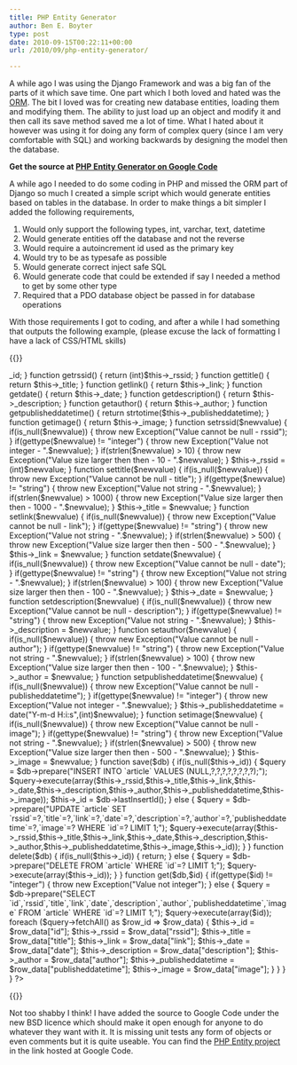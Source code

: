 ```yaml
---
title: PHP Entity Generator
author: Ben E. Boyter
type: post
date: 2010-09-15T00:22:11+00:00
url: /2010/09/php-entity-generator/

---
```

A while ago I was using the Django Framework and was a big fan of the parts of it which save time. One part which I both loved and hated was the [ORM][1]. The bit I loved was for creating new database entities, loading them and modifying them. The ability to just load up an object and modify it and then call its save method saved me a lot of time. What I hated about it however was using it for doing any form of complex query (since I am very comfortable with SQL) and working backwards by designing the model then the database.

**Get the source at [PHP Entity Generator on Google Code][2]**

A while ago I needed to do some coding in PHP and missed the ORM part of Django so much I created a simple script which would generate entities based on tables in the database. In order to make things a bit simpler I added the following requirements,

  1. Would only support the following types, int, varchar, text, datetime
  2. Would generate entities off the database and not the reverse
  3. Would require a autoincrement id used as the primary key
  4. Would try to be as typesafe as possible
  5. Would generate correct inject safe SQL
  6. Would generate code that could be extended if say I needed a method to get by some other type
  7. Required that a PDO database object be passed in for database operations

With those requirements I got to coding, and after a while I had something that outputs the following example, (please excuse the lack of formatting I have a lack of CSS/HTML skills)

{{<highlight php>}}
<?php
//////////////////////////////////////////////////////////////
// This class generated by a tool on 2010-09-15 at 08:58:58 //
//////////////////////////////////////////////////////////////
class article {
private $_id = null;
private $_rssid = null;
private $_title = null;
private $_link = null;
private $_date = null;
private $_description = null;
private $_author = null;
private $_publisheddatetime = null;
private $_image = null;

function getid() {
return $this->_id;
}
function getrssid() {
return (int)$this->_rssid;
}
function gettitle() {
return $this->_title;
}
function getlink() {
return $this->_link;
}
function getdate() {
return $this->_date;
}
function getdescription() {
return $this->_description;
}
function getauthor() {
return $this->_author;
}
function getpublisheddatetime() {
return strtotime($this->_publisheddatetime);
}
function getimage() {
return $this->_image;
}
function setrssid($newvalue) {
if(is_null($newvalue)) {
throw new Exception("Value cannot be null - rssid");
}
if(gettype($newvalue) != "integer") {
throw new Exception("Value not integer - ".$newvalue);
}
if(strlen($newvalue) > 10) {
throw new Exception("Value size larger then then - 10 - ".$newvalue);
}
$this->_rssid = (int)$newvalue;
}
function settitle($newvalue) {
if(is_null($newvalue)) {
throw new Exception("Value cannot be null - title");
}
if(gettype($newvalue) != "string") {
throw new Exception("Value not string - ".$newvalue);
}
if(strlen($newvalue) > 1000) {
throw new Exception("Value size larger then then - 1000 - ".$newvalue);
}
$this->_title = $newvalue;
}
function setlink($newvalue) {
if(is_null($newvalue)) {
throw new Exception("Value cannot be null - link");
}
if(gettype($newvalue) != "string") {
throw new Exception("Value not string - ".$newvalue);
}
if(strlen($newvalue) > 500) {
throw new Exception("Value size larger then then - 500 - ".$newvalue);
}
$this->_link = $newvalue;
}
function setdate($newvalue) {
if(is_null($newvalue)) {
throw new Exception("Value cannot be null - date");
}
if(gettype($newvalue) != "string") {
throw new Exception("Value not string - ".$newvalue);
}
if(strlen($newvalue) > 100) {
throw new Exception("Value size larger then then - 100 - ".$newvalue);
}
$this->_date = $newvalue;
}
function setdescription($newvalue) {
if(is_null($newvalue)) {
throw new Exception("Value cannot be null - description");
}
if(gettype($newvalue) != "string") {
throw new Exception("Value not string - ".$newvalue);
}
$this->_description = $newvalue;
}
function setauthor($newvalue) {
if(is_null($newvalue)) {
throw new Exception("Value cannot be null - author");
}
if(gettype($newvalue) != "string") {
throw new Exception("Value not string - ".$newvalue);
}
if(strlen($newvalue) > 100) {
throw new Exception("Value size larger then then - 100 - ".$newvalue);
}
$this->_author = $newvalue;
}
function setpublisheddatetime($newvalue) {
if(is_null($newvalue)) {
throw new Exception("Value cannot be null - publisheddatetime");
}
if(gettype($newvalue) != "integer") {
throw new Exception("Value not integer - ".$newvalue);
}
$this->_publisheddatetime = date("Y-m-d H:i:s",(int)$newvalue);
}
function setimage($newvalue) {
if(is_null($newvalue)) {
throw new Exception("Value cannot be null - image");
}
if(gettype($newvalue) != "string") {
throw new Exception("Value not string - ".$newvalue);
}
if(strlen($newvalue) > 500) {
throw new Exception("Value size larger then then - 500 - ".$newvalue);
}
$this->_image = $newvalue;
}

function save($db) {
if(is_null($this->_id)) {
$query = $db->prepare("INSERT INTO `article` VALUES (NULL,?,?,?,?,?,?,?,?);");
$query->execute(array($this->_rssid,$this->_title,$this->_link,$this->_date,$this->_description,$this->_author,$this->_publisheddatetime,$this->_image));
$this->_id = $db->lastInsertId();
}
else {
$query = $db->prepare("UPDATE `article` SET `rssid`=?,`title`=?,`link`=?,`date`=?,`description`=?,`author`=?,`publisheddatetime`=?,`image`=? WHERE `id`=? LIMIT 1;");
$query->execute(array($this->_rssid,$this->_title,$this->_link,$this->_date,$this->_description,$this->_author,$this->_publisheddatetime,$this->_image,$this->_id));
}
}

function delete($db) {
if(is_null($this->_id)) {
return;
}
else {
$query = $db->prepare("DELETE FROM `article` WHERE `id`=? LIMIT 1;");
$query->execute(array($this->_id));
}
}

function get($db,$id) {
if(gettype($id) != "integer") {
throw new Exception("Value not integer");
}
else {
$query = $db->prepare("SELECT `id`,`rssid`,`title`,`link`,`date`,`description`,`author`,`publisheddatetime`,`image` FROM `article` WHERE `id`=? LIMIT 1;");
$query->execute(array($id));
foreach ($query->fetchAll() as $row_id => $row_data) {
$this->_id = $row_data["id"];
$this->_rssid = $row_data["rssid"];
$this->_title = $row_data["title"];
$this->_link = $row_data["link"];
$this->_date = $row_data["date"];
$this->_description = $row_data["description"];
$this->_author = $row_data["author"];
$this->_publisheddatetime = $row_data["publisheddatetime"];
$this->_image = $row_data["image"];
}
}
}
}
?>
{{</highlight>}}

Not too shabby I think! I have added the source to Google Code under the new BSD licence which should make it open enough for anyone to do whatever they want with it. It is missing unit tests any form of objects or even comments but it is quite useable. You can find the [PHP Entity project][2] in the link hosted at Google Code.

 [1]: http://en.wikipedia.org/wiki/Object-relational_mapping
 [2]: http://code.google.com/p/phpentitygenerator/
